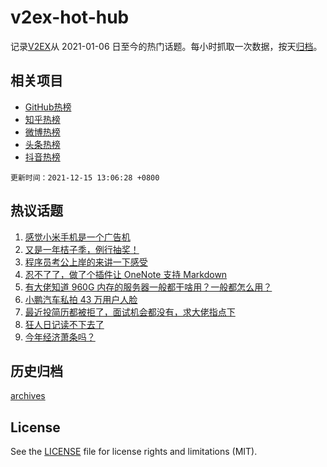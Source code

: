 # v2ex-hot-hub

 记录[V2EX](https://www.v2ex.com/)从 2021-01-06 日至今的热门话题。每小时抓取一次数据，按天[归档](archives)。
 
 ## 相关项目

- [GitHub热榜](https://github.com/lonnyzhang423/github-hot-hub)
- [知乎热榜](https://github.com/lonnyzhang423/zhihu-hot-hub)
- [微博热榜](https://github.com/lonnyzhang423/weibo-hot-hub)
- [头条热榜](https://github.com/lonnyzhang423/toutiao-hot-hub)
- [抖音热榜](https://github.com/lonnyzhang423/douyin-hot-hub)


 `更新时间：2021-12-15 13:06:28 +0800`

## 热议话题

1. [感觉小米手机是一个广告机](https://www.v2ex.com/t/822136)
1. [又是一年桔子季，例行抽奖！](https://www.v2ex.com/t/822298)
1. [程序员考公上岸的来讲一下感受](https://www.v2ex.com/t/822220)
1. [忍不了了，做了个插件让 OneNote 支持 Markdown](https://www.v2ex.com/t/822262)
1. [有大佬知道 960G 内存的服务器一般都干啥用？一般都怎么用？](https://www.v2ex.com/t/822225)
1. [小鹏汽车私拍 43 万用户人脸](https://www.v2ex.com/t/822279)
1. [最近投简历都被拒了，面试机会都没有，求大佬指点下](https://www.v2ex.com/t/822127)
1. [狂人日记读不下去了](https://www.v2ex.com/t/822259)
1. [今年经济萧条吗？](https://www.v2ex.com/t/822322)

## 历史归档

[archives](archives)

## License

See the [LICENSE](LICENSE) file for license rights and limitations (MIT).
